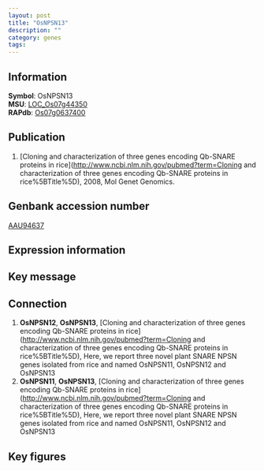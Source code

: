 ```yaml
---
layout: post
title: "OsNPSN13"
description: ""
category: genes
tags: 
---
```


## Information
__Symbol__: OsNPSN13  
__MSU__: [LOC_Os07g44350](http://rice.plantbiology.msu.edu/cgi-bin/ORF_infopage.cgi?orf=LOC_Os07g44350)  
__RAPdb__: [Os07g0637400](http://rapdb.dna.affrc.go.jp/viewer/gbrowse_details/irgsp1?name=Os07g0637400)  

## Publication
1. [Cloning and characterization of three genes encoding Qb-SNARE proteins in rice](http://www.ncbi.nlm.nih.gov/pubmed?term=Cloning and characterization of three genes encoding Qb-SNARE proteins in rice%5BTitle%5D), 2008, Mol Genet Genomics.

## Genbank accession number
[AAU94637](http://www.ncbi.nlm.nih.gov/nuccore/AAU94637)  

## Expression information

## Key message

## Connection
1. __OsNPSN12__, __OsNPSN13__, [Cloning and characterization of three genes encoding Qb-SNARE proteins in rice](http://www.ncbi.nlm.nih.gov/pubmed?term=Cloning and characterization of three genes encoding Qb-SNARE proteins in rice%5BTitle%5D),  Here, we report three novel plant SNARE NPSN genes isolated from rice and named OsNPSN11, OsNPSN12 and OsNPSN13
2. __OsNPSN11__, __OsNPSN13__, [Cloning and characterization of three genes encoding Qb-SNARE proteins in rice](http://www.ncbi.nlm.nih.gov/pubmed?term=Cloning and characterization of three genes encoding Qb-SNARE proteins in rice%5BTitle%5D),  Here, we report three novel plant SNARE NPSN genes isolated from rice and named OsNPSN11, OsNPSN12 and OsNPSN13

## Key figures


